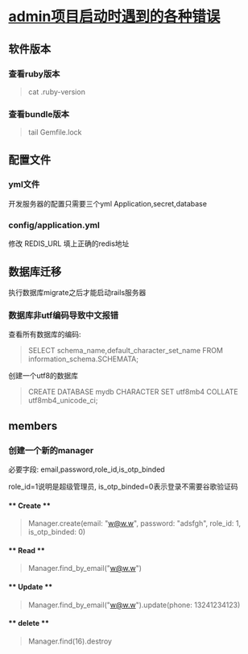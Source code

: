 # [admin项目启动时遇到的各种错误](2019/11/admin-env)

## 软件版本

### 查看ruby版本

> cat .ruby-version

### 查看bundle版本

> tail Gemfile.lock

## 配置文件

### yml文件

开发服务器的配置只需要三个yml  Application,secret,database

### config/application.yml

修改 REDIS_URL 填上正确的redis地址

## 数据库迁移

执行数据库migrate之后才能启动rails服务器

### 数据库非utf编码导致中文报错

查看所有数据库的编码:

> SELECT schema_name,default_character_set_name FROM information_schema.SCHEMATA;

创建一个utf8的数据库

> CREATE DATABASE mydb CHARACTER SET utf8mb4 COLLATE utf8mb4_unicode_ci;

## members

### 创建一个新的manager

必要字段: email,password,role_id,is_otp_binded

role_id=1说明是超级管理员, is_otp_binded=0表示登录不需要谷歌验证码

<!-- tabs:start -->

#### ** Create **

> Manager.create(email: "w@w.w", password: "adsfgh", role_id: 1, is_otp_binded: 0)

#### ** Read **

> Manager.find_by_email("w@w.w")

#### ** Update **

> Manager.find_by_email("w@w.w").update(phone: 13241234123) 

#### ** delete **

> Manager.find(16).destroy

<!-- tabs:end -->

